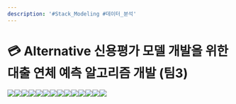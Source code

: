 ```yaml
---
description: '#Stack_Modeling #데이터_분석'
---
```


# 💳 Alternative 신용평가 모델 개발을 위한 대출 연체 예측 알고리즘 개발 (팀3)

![](<../../../../.gitbook/assets/Untitled (5) (1).png>)![](<../../../../.gitbook/assets/Untitled 1 (7) (1).png>)![](<../../../../.gitbook/assets/Untitled 2 (9).png>)![](<../../../../.gitbook/assets/Untitled 3 (5) (1).png>)![](<../../../../.gitbook/assets/Untitled 4 (9).png>)![](<../../../../.gitbook/assets/Untitled 5 (8).png>)![](<../../../../.gitbook/assets/Untitled 6 (9).png>)![](<../../../../.gitbook/assets/Untitled 7 (5) (1).png>)![](<../../../../.gitbook/assets/Untitled 8 (7).png>)![](<../../../../.gitbook/assets/Untitled 9 (5) (1).png>)![](<../../../../.gitbook/assets/Untitled 10 (5) (1).png>)![](<../../../../.gitbook/assets/Untitled 11 (5) (1).png>)![](<../../../../.gitbook/assets/Untitled 12 (5) (1).png>)![](<../../../../.gitbook/assets/Untitled 13 (7).png>)
